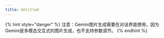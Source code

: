 ```yaml
---
title: Untitled
---
```


{% hint style="danger" %}
注意：Gemini图片生成需要在对话界面使用，因为Gemini是多模态交互式的图片生成，也不支持参数调节。
{% endhint %}
